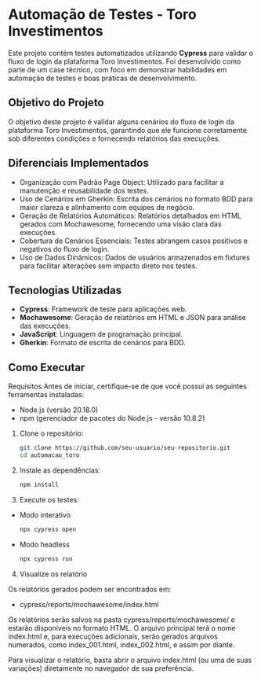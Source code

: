 # Automação de Testes - Toro Investimentos

Este projeto contém testes automatizados utilizando **Cypress** para validar o fluxo de login da plataforma Toro Investimentos. Foi desenvolvido como parte de um case técnico, com foco em demonstrar habilidades em automação de testes e boas práticas de desenvolvimento.

## Objetivo do Projeto

O objetivo deste projeto é validar alguns cenários do fluxo de login da plataforma Toro Investimentos, garantindo que ele funcione corretamente sob diferentes condições e fornecendo relatórios das execuções.

## Diferenciais Implementados

- Organização com Padrão Page Object: Utilizado para facilitar a manutenção e reusabilidade dos testes.
- Uso de Cenários em Gherkin: Escrita dos cenários no formato BDD para maior clareza e alinhamento com equipes de negócio.
- Geração de Relatórios Automáticos: Relatórios detalhados em HTML gerados com Mochawesome, fornecendo uma visão clara das execuções.
- Cobertura de Cenários Essenciais: Testes abrangem casos positivos e negativos do fluxo de login.
- Uso de Dados Dinâmicos: Dados de usuários armazenados em fixtures para facilitar alterações sem impacto direto nos testes.

## Tecnologias Utilizadas

- **Cypress**: Framework de teste para aplicações web.
- **Mochawesome**: Geração de relatórios em HTML e JSON para análise das execuções.
- **JavaScript**: Linguagem de programação principal.
- **Gherkin**: Formato de escrita de cenários para BDD.

## Como Executar

Requisitos
Antes de iniciar, certifique-se de que você possui as seguintes ferramentas instaladas:

- Node.js (versão 20.18.0)
- npm (gerenciador de pacotes do Node.js - versão 10.8.2)

1. Clone o repositório:
   
   ```bash
   git clone https://github.com/seu-usuario/seu-repositorio.git
   cd automacao_toro

2. Instale as dependências:

    ```bash
    npm install

3. Execute os testes:

- Modo interativo

    ```bash
    npx cypress open

- Modo headless

    ```bash
    npx cypress run

4. Visualize os relatório

Os relatórios gerados podem ser encontrados em:

- cypress/reports/mochawesome/index.html

Os relatórios serão salvos na pasta cypress/reports/mochawesome/ e estarão disponíveis no formato HTML. O arquivo principal terá o nome index.html e, para execuções adicionais, serão gerados arquivos numerados, como index_001.html, index_002.html, e assim por diante.

Para visualizar o relatório, basta abrir o arquivo index.html (ou uma de suas variações) diretamente no navegador de sua preferência.